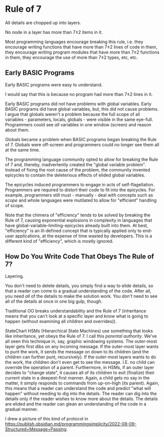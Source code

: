 # Rule of 7
All details are chopped up into layers.  

No node in a layer has more than 7±2 items in it.  

Most programming languages encourage breaking this rule, i.e. they encourage writing functions that have more than 7±2 lines of code in them, they encourage writing program modules that have more than 7±2 functions in them, they encourage the use of more than 7±2 types, etc, etc.

## Early BASIC Programs
Early BASIC programs were easy to understand. 

I would say that this is because no program had more than 7±2 lines in it.

Early BASIC programs did not have problems with global variables.  Early BASIC programs did have global variables, but, this did not cause problems.  I argue that globals weren't a problem because the full scope of all variables - parameters, locals, globals - were visible in the same eye-full. Programmers could see *all* variables in one window (screen) and reason about them.

Globals became a problem when BASIC programs began breaking the Rule of 7.  Globals were off-screen and programmers could no longer see them all at the same time.

The programming language community opted to allow for breaking the Rule of 7 and, thereby, inadvertently created the "global variable problem".  Instead of fixing the root cause of the problem, the community invented epicycles to contain the deleterious effects of elided global variables.

The epicycles induced programmers to engage in acts of self-flagellation.  Programmers are required to distort their code to fit into the epicycles.  For example, programmers still must - manually - deal with concepts such as *scope* and whole languages were mutilated to allow for "efficient" handling of scope.

Note that the chimera of "efficiency" tends to be solved by breaking the Rule of 7, causing exponential explosions in complexity in languages that have global-variable-limiting-epicycles already built into them.  At best, "efficiency" is an ill-defined concept that is typically applied only to end-user applications, at the expense of time wasted by developers.  This is a different kind of "efficiency", which is mostly ignored.

## How Do You Write Code That Obeys The Rule of 7?
Layering.

You don't need to delete details, you simply find a way to elide details, so that a reader can come to a gradual understanding of the code.  After all, you need *all* of the details to make the solution work.  You *don't* need to see all of the details at once in one big gulp, though.

Traditional OO breaks understandability and the Rule of 7 (inheritance means that you can't look at a specific layer and *know* what is going to happen (without examining all children and overrides)).

StateChart HSMs (Hierarchical State Machines) use something that looks like inheritance, yet obeys the Rule of 7.  I call this *parental authority*.  We've all seen this technique in, say, graphic windowing systems.  The outer-most layer gets first dibs on any incoming message.  If the outer-most layer wants to punt the work, it sends the message on down to its children (and the children can further punt, recursively).  If the outer-most layers wants to do the work, the children don't even get to see the message.  I.E. no child can override the operation of a parent.  Furthermore, in HSMs, if an outer layer decides to "change state", it causes all of its children to exit (finalize) their current state in a deepest-first manner.  Again, a child gets no say in the matter, it simply responds to commands from up-on-high (its parent).  Again, this means that a reader can understand the code and predict "what will happen" without needing to dig into the details.  The reader can dig into the details only if the reader wishes to know more about the details.  The details are elided and the reader can glean an understanding of the code in a gradual manner.

I drew a picture of this kind of protocol in https://publish.obsidian.md/programmingsimplicity/2022-08-09-Structured+Message+Passing.
